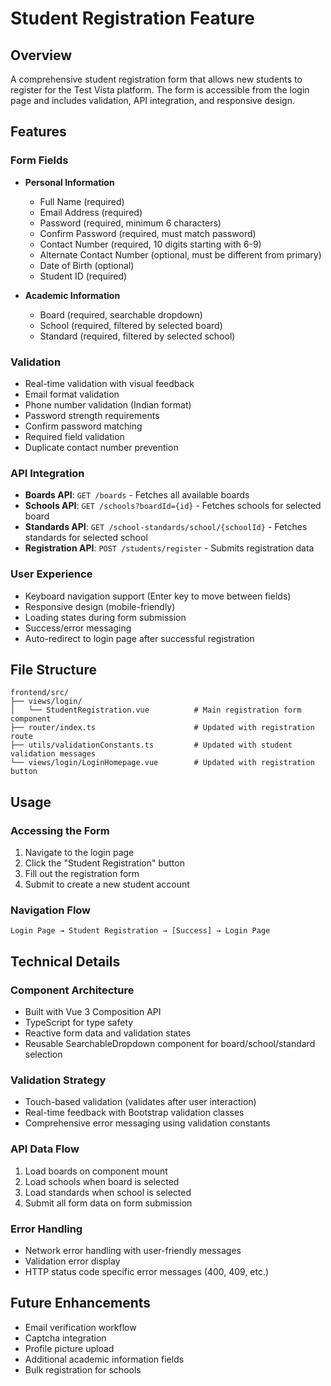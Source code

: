 # Student Registration Feature

## Overview
A comprehensive student registration form that allows new students to register for the Test Vista platform. The form is accessible from the login page and includes validation, API integration, and responsive design.

## Features

### Form Fields
- **Personal Information**
  - Full Name (required)
  - Email Address (required)
  - Password (required, minimum 6 characters)
  - Confirm Password (required, must match password)
  - Contact Number (required, 10 digits starting with 6-9)
  - Alternate Contact Number (optional, must be different from primary)
  - Date of Birth (optional)
  - Student ID (required)

- **Academic Information**
  - Board (required, searchable dropdown)
  - School (required, filtered by selected board)
  - Standard (required, filtered by selected school)

### Validation
- Real-time validation with visual feedback
- Email format validation
- Phone number validation (Indian format)
- Password strength requirements
- Confirm password matching
- Required field validation
- Duplicate contact number prevention

### API Integration
- **Boards API**: `GET /boards` - Fetches all available boards
- **Schools API**: `GET /schools?boardId={id}` - Fetches schools for selected board
- **Standards API**: `GET /school-standards/school/{schoolId}` - Fetches standards for selected school
- **Registration API**: `POST /students/register` - Submits registration data

### User Experience
- Keyboard navigation support (Enter key to move between fields)
- Responsive design (mobile-friendly)
- Loading states during form submission
- Success/error messaging
- Auto-redirect to login page after successful registration

## File Structure

```
frontend/src/
├── views/login/
│   └── StudentRegistration.vue          # Main registration form component
├── router/index.ts                      # Updated with registration route
├── utils/validationConstants.ts         # Updated with student validation messages
└── views/login/LoginHomepage.vue        # Updated with registration button
```

## Usage

### Accessing the Form
1. Navigate to the login page
2. Click the "Student Registration" button
3. Fill out the registration form
4. Submit to create a new student account

### Navigation Flow
```
Login Page → Student Registration → [Success] → Login Page
```

## Technical Details

### Component Architecture
- Built with Vue 3 Composition API
- TypeScript for type safety
- Reactive form data and validation states
- Reusable SearchableDropdown component for board/school/standard selection

### Validation Strategy
- Touch-based validation (validates after user interaction)
- Real-time feedback with Bootstrap validation classes
- Comprehensive error messaging using validation constants

### API Data Flow
1. Load boards on component mount
2. Load schools when board is selected
3. Load standards when school is selected
4. Submit all form data on form submission

### Error Handling
- Network error handling with user-friendly messages
- Validation error display
- HTTP status code specific error messages (400, 409, etc.)

## Future Enhancements
- Email verification workflow
- Captcha integration
- Profile picture upload
- Additional academic information fields
- Bulk registration for schools 